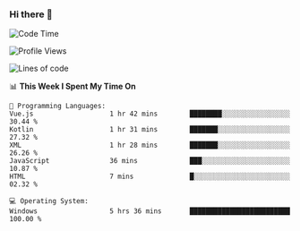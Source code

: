 ### Hi there 👋
<!--START_SECTION:waka-->
![Code Time](http://img.shields.io/badge/Code%20Time-19%20hrs%2055%20mins-blue)

![Profile Views](http://img.shields.io/badge/Profile%20Views-0-blue)

![Lines of code](https://img.shields.io/badge/From%20Hello%20World%20I%27ve%20Written-294.6%20thousand%20lines%20of%20code-blue)

📊 **This Week I Spent My Time On** 

```text
💬 Programming Languages: 
Vue.js                   1 hr 42 mins        ████████░░░░░░░░░░░░░░░░░   30.44 % 
Kotlin                   1 hr 31 mins        ███████░░░░░░░░░░░░░░░░░░   27.32 % 
XML                      1 hr 28 mins        ███████░░░░░░░░░░░░░░░░░░   26.26 % 
JavaScript               36 mins             ███░░░░░░░░░░░░░░░░░░░░░░   10.87 % 
HTML                     7 mins              █░░░░░░░░░░░░░░░░░░░░░░░░   02.32 % 

💻 Operating System: 
Windows                  5 hrs 36 mins       █████████████████████████   100.00 % 
```


<!--END_SECTION:waka-->
<!--
**AnimeruFR/AnimeruFR** is a ✨ _special_ ✨ repository because its `README.md` (this file) appears on your GitHub profile.

Here are some ideas to get you started:

- 🔭 I’m currently working on ...
- 🌱 I’m currently learning ...
- 👯 I’m looking to collaborate on ...
- 🤔 I’m looking for help with ...
- 💬 Ask me about ...
- 📫 How to reach me: ...
- 😄 Pronouns: ...
- ⚡ Fun fact: ...
-->

